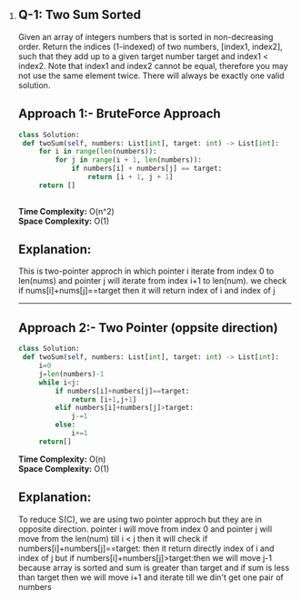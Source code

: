 1. ## Q-1: Two Sum Sorted
   Given an array of integers numbers that is sorted in non-decreasing order.
   Return the indices (1-indexed) of two numbers, [index1, index2], such that they add up to a given target number target and index1 < index2. Note that index1 and index2 cannot be equal, therefore you may not use the same element twice.
   There will always be exactly one valid solution.
   
   ## Approach 1:- BruteForce Approach
   
   ``` python
   class Solution:
    def twoSum(self, numbers: List[int], target: int) -> List[int]:
        for i in range(len(numbers)):
            for j in range(i + 1, len(numbers)):
                if numbers[i] + numbers[j] == target:
                    return [i + 1, j + 1]
        return []  
  
   
   ```
   **Time Complexity:** O(n^2)  
   **Space Complexity:** O(1) 
   
   ## Explanation: 
   This is two-pointer approch in which pointer i iterate from index 0 to len(nums) and pointer j will iterate from index i+1 to len(num). we check if 
   nums[i]+nums[j]==target then it will return index of i and index of j
   
   ***
    ## Approach 2:- Two Pointer (oppsite direction)
   ``` python
   class Solution:
    def twoSum(self, numbers: List[int], target: int) -> List[int]:
        i=0
        j=len(numbers)-1
        while i<j:
            if numbers[i]+numbers[j]==target:
                return [i+1,j+1]
            elif numbers[i]+numbers[j]>target:
                j-=1
            else:
                i+=1
        return[]
   ```
    **Time Complexity:** O(n)  
    **Space Complexity:** O(1)
    ## Explanation: 
    To reduce S(C), we are using two pointer approch but they are in  opposite direction. pointer i will move from index 0 and pointer j will move from the len(num) till i < j then it will check if numbers[i]+numbers[j]==target: then it return directly index of i and index of j but if numbers[i]+numbers[j]>target:then we will move j-1 because array is sorted and sum is greater than target and if sum is less than target then we will move i+1 and iterate till we din't get one pair of numbers


